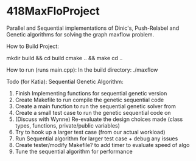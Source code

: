 # 418MaxFloProject
Parallel and Sequential implementations of Dinic's, Push-Relabel and Genetic algorithms for solving the graph maxflow problem.

How to Build Project:

mkdir build && cd build
cmake .. && make
cd ..

How to run (runs main.cpp):
In the build directory:
./maxflow

Todo (for Katia):
Sequential Genetic Algorithm:
1. Finish Implementing functions for sequential genetic version
2. Create Makefile to run compile the genetic sequential code
3. Create a main function to run the sequential genetic solver from
4. Create a small test case to run the genetic sequential code on
5. (Discuss with Wynne) Re-evaluate the design choices made (class types, functions, private/public variables)
6. Try to hook up a larger test case (from our actual workload)
7. Run Sequential algorithm for larger test case + debug any issues
8. Create tester/modify Makefile? to add timer to evaluate speed of algo
8. Tune the sequential algorithm for performance

